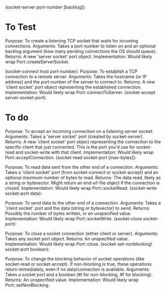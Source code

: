 
(socket-server port-number [backlog]):

# To Test

Purpose: To create a listening TCP socket that waits for incoming connections.
Arguments: Takes a port number to listen on and an optional backlog argument (how many pending connections the OS should queue).
Returns: A new 'server socket' port object.
Implementation: Would likely wrap Port::createServerSocket.

(socket-connect host port-number):
Purpose: To establish a TCP connection to a remote server.
Arguments: Takes the hostname (or IP address) and the port number of the server to connect to.
Returns: A new 'client socket' port object representing the established connection.
Implementation: Would likely wrap Port::connectToServer.
(socket-accept server-socket-port):

# To do

Purpose: To accept an incoming connection on a listening server socket.
Arguments: Takes a 'server socket' port (created by socket-server).
Returns: A new 'client socket' port object representing the connection to the specific client that just connected. This is the port you'd use for socket-read and socket-write with that client.
Implementation: Would likely wrap Port::acceptConnection.
(socket-read socket-port [max-bytes]):

Purpose: To read data sent from the other end of a connection.
Arguments: Takes a 'client socket' port (from socket-connect or socket-accept) and an optional maximum number of bytes to read.
Returns: The data read, likely as a string or bytevector. Might return an end-of-file object if the connection is closed.
Implementation: Would likely wrap Port::socketRead.
(socket-write socket-port data):

Purpose: To send data to the other end of a connection.
Arguments: Takes a 'client socket' port and the data (string or bytevector) to send.
Returns: Possibly the number of bytes written, or an unspecified value.
Implementation: Would likely wrap Port::socketWrite.
(socket-close socket-port):

Purpose: To close a socket connection (either client or server).
Arguments: Takes any socket port object.
Returns: An unspecified value.
Implementation: Would likely wrap Port::close.
(socket-set-nonblocking! socket-port boolean):

Purpose: To change the blocking behavior of socket operations (like socket-read or socket-accept). If non-blocking is true, these operations return immediately, even if no data/connection is available.
Arguments: Takes a socket port and a boolean (#t for non-blocking, #f for blocking).
Returns: An unspecified value.
Implementation: Would likely wrap Port::setNonBlocking.
